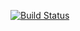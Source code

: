 [![Build Status](http://3.145.45.21:8080/buildStatus/icon?job=deploiement)](http://3.145.45.21:8080/job/deploiement/)
